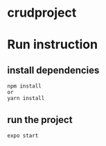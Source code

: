 # crudproject

# Run instruction
## install dependencies
```
npm install
or
yarn install
```
## run the project
```
expo start
```
